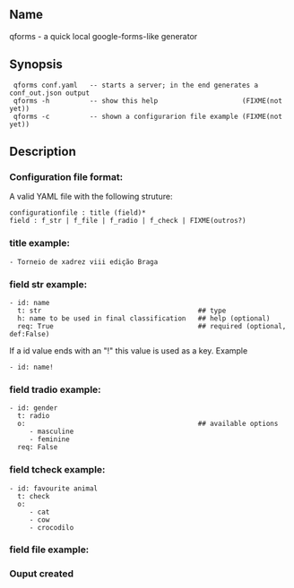 ## Name

qforms - a quick local google-forms-like generator

## Synopsis

```
 qforms conf.yaml   -- starts a server; in the end generates a conf_out.json output
 qforms -h          -- show this help                     (FIXME(not yet))
 qforms -c          -- shown a configurarion file example (FIXME(not yet))
```

## Description

### Configuration file format:

A valid YAML file with the following struture:

```
configurationfile : title (field)*
field : f_str | f_file | f_radio | f_check | FIXME(outros?)
```
 
### title example:

```
- Torneio de xadrez viii edição Braga
```

### field str example:

```
- id: name
  t: str                                       ## type
  h: name to be used in final classification   ## help (optional)
  req: True                                    ## required (optional, def:False)
```

If a id value ends with an "!" this value is used as a key. Example

```
- id: name!
```
  
### field tradio example:

```
- id: gender
  t: radio
  o:                                           ## available options
     - masculine
     - feminine
  req: False                              
```

### field tcheck example:

```
- id: favourite animal
  t: check
  o: 
     - cat
     - cow
     - crocodilo
```
  
### field file example:

### Ouput created
